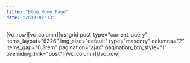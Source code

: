 ```yaml
---
title: "Blog Home Page"
date: "2019-02-13"
---
```


\[vc\_row\]\[vc\_column\]\[us\_grid post\_type="current\_query" items\_layout="6326" img\_size="default" type="masonry" columns="2" items\_gap="0.3rem" pagination="ajax" pagination\_btn\_style="1" overriding\_link="post"\]\[/vc\_column\]\[/vc\_row\]
